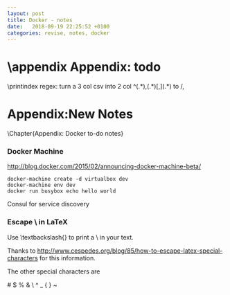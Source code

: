 ```yaml
---
layout: post
title: Docker - notes
date:   2018-09-19 22:25:52 +0100
categories: revise, notes, docker 
---
```

\appendix
Appendix: todo
==============

\printindex
regex: turn a 3 col csv into 2 col \^(.\*),(.\*)\[,\](.\*) to /,

Appendix:New Notes
==================

\Chapter{Appendix: Docker to-do notes}
### Docker Machine

<http://blog.docker.com/2015/02/announcing-docker-machine-beta/>

    docker-machine create -d virtualbox dev
    docker-machine env dev
    docker run busybox echo hello world

Consul for service discovery

### Escape \\ in LaTeX

Use \\textbackslash{} to print a \\ in your text.

Thanks to
<http://www.cespedes.org/blog/85/how-to-escape-latex-special-characters>
for this information.

The other special characters are

\# \$ % & \\ \^ \_ { } \~
